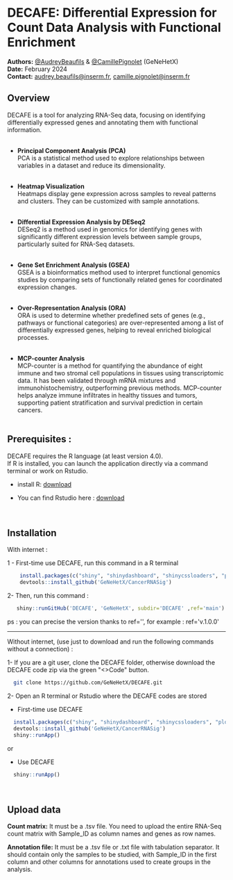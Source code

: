 # DECAFE: Differential Expression for Count Data Analysis with Functional Enrichment

**Authors:** [@AudreyBeaufils](https://github.com/AudreyBeaufils) & [@CamillePignolet](https://github.com/CamillePignolet) (GeNeHetX)  
**Date:** February 2024  
**Contact:** [audrey.beaufils@inserm.fr](mailto:audrey.beaufils@inserm.fr), [camille.pignolet@inserm.fr](mailto:camille.pignolet@inserm.fr)  

## Overview
DECAFE is a tool for analyzing RNA-Seq data, focusing on identifying differentially expressed genes and annotating them with functional information.<br><br>

  - **Principal Component Analysis (PCA)**<br>
  PCA is a statistical method used to explore relationships between variables in a dataset and reduce its dimensionality.<br><br>
  
  - **Heatmap Visualization**<br>
  Heatmaps display gene expression across samples to reveal patterns and clusters. They can be customized with sample annotations.<br><br>

  - **Differential Expression Analysis by DESeq2**<br>
  DESeq2 is a method used in genomics for identifying genes with significantly different expression levels between sample groups, particularly suited for RNA-Seq datasets.<br><br>

  - **Gene Set Enrichment Analysis (GSEA)**<br>
  GSEA is a bioinformatics method used to interpret functional genomics studies by comparing sets of functionally related genes for coordinated expression changes.<br><br>

  - **Over-Representation Analysis (ORA)**<br>
  ORA is used to determine whether predefined sets of genes (e.g., pathways or functional categories) are over-represented among a list of differentially expressed genes, helping to reveal enriched biological processes.<br><br>

  - **MCP-counter Analysis**<br>
  MCP-counter is a method for quantifying the abundance of eight immune and two stromal cell populations in tissues using transcriptomic data. It has been validated through mRNA mixtures and immunohistochemistry, outperforming previous methods. MCP-counter helps analyze immune infiltrates in healthy tissues and tumors, supporting 
  patient stratification and survival prediction in certain cancers.<br><br>


## Prerequisites : 
DECAFE requires the R language (at least version 4.0).<br>
If R is installed, you can launch the application directly via a command terminal or work on Rstudio.

- install R: [download](https://cran.r-project.org/)

- You can find Rstudio here : [download](https://posit.co/download/rstudio-desktop/)
<br>


## Installation 

With internet : 

1 - First-time use DECAFE, run this command in a R terminal
```R
    install.packages(c("shiny", "shinydashboard", "shinycssloaders", "plotly", "DT", "shinyBS", "devtools"))
    devtools::install_github('GeNeHetX/CancerRNASig')
```

2- Then, run this command :
```R
   shiny::runGitHub('DECAFE', 'GeNeHetX', subdir='DECAFE' ,ref='main')
```
ps : you can precise the version thanks to ref='', for example : ref='v.1.0.0'
___________________________________________________

Without internet, (use just to download and run the following commands without a connection) : 

1- If you are a git user, clone the DECAFE folder, otherwise download the DECAFE code zip via the green "<>Code" button.

```bash
  git clone https://github.com/GeNeHetX/DECAFE.git
```

2- Open an R terminal or Rstudio where the DECAFE codes are stored
     
- First-time use DECAFE
```R
  install.packages(c("shiny", "shinydashboard", "shinycssloaders", "plotly", "DT", "shinyBS", "devtools"))
  devtools::install_github('GeNeHetX/CancerRNASig')
  shiny::runApp()
```
or

- Use DECAFE 
```R
  shiny::runApp()
```
<br>

## Upload data

**Count matrix:**  It must be a .tsv file. You need to upload the entire RNA-Seq count matrix with Sample_ID as column names and genes as row names.<br>

**Annotation file:** It must be a .tsv file or .txt file with tabulation separator. It should contain only the samples to be studied, with Sample_ID in the first column and other columns for annotations used to create groups in the analysis.
